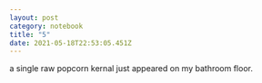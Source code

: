 ```yaml
---
layout: post
category: notebook
title: "5"
date: 2021-05-18T22:53:05.451Z
---
```

a single raw popcorn kernal just appeared on my bathroom floor.